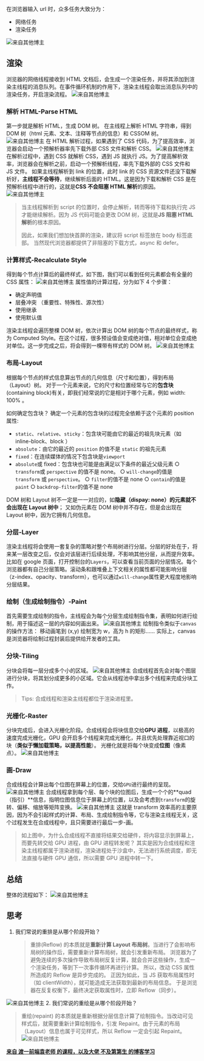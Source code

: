 ﻿在浏览器输入 url 时，众多任务大致分为：

- 网络任务
- 渲染任务

<img src="/my-blog/img/Browser/1.jpg" alt="来自其他博主" style="max-width: 100%;">

## 渲染

浏览器的网络线程接收到 HTML 文档后，会生成一个渲染任务，并将其添加到渲染主线程的消息队列。在事件循环机制的作用下，渲染主线程会取出消息队列中的渲染任务，开启渲染流程。
<img src="/my-blog/img/Browser/640.png" alt="来自其他博主" style="max-width: 100%;">

### 解析 HTML-Parse HTML

第一步就是解析 HTML，生成 DOM 树。
在主线程上解析 HTML 字符串，得到 DOM 树（html 元素、文本、注释等节点的信息）和 CSSOM 树。
<img src="/my-blog/img/Browser/641.png" alt="来自其他博主" style="max-width: 100%;">
在 HTML 解析过程，如果遇到了 CSS 代码，为了提高效率，浏览器会启动一个预解析器率先下载外部 CSS 文件和解析 CSS。
<img src="/my-blog/img/Browser/642.png" alt="来自其他博主" style="max-width: 100%;">
在解析过程中，遇到 CSS 就解析 CSS，遇到 JS 就执行 JS。为了提高解析效率，浏览器会在解析之前，启动一个预解析线程，率先下载外部的 CSS 文件和 JS 文件。
如果主线程解析到 link 的位置，此时 link 的 CSS 资源文件还没下载解析好，**主线程不会等待**，继续解析后面的 HTML。这是因为下载和解析 CSS 是在预解析线程中进行的，这就是**CSS 不会阻塞 HTML 解析**的原因。
<img src="/my-blog/img/Browser/644.png" alt="来自其他博主" style="max-width: 100%;">

> 当主线程解析到 script 的位置时，会停止解析，转而等待下载和执行完 JS 才能继续解析。因为 JS 代码可能会更改 DOM 树，这就是**JS 阻塞 HTML 解析**的根本原因。
>
> 因此，如果我们想加快首屏的渲染，建议将 script 标签放在 body 标签底部。
> 当然现代浏览器都提供了非阻塞的下载方式，async 和 defer。

### 计算样式-Recalculate Style

得到每个节点计算后的最终样式，如下图，我们可以看到任何元素都会有全量的 CSS 属性：
<img src="/my-blog/img/Browser/645.png" alt="来自其他博主" style="max-width: 100%;">
属性值的计算过程，分为如下 4 个步骤：

- 确定声明值
- 层叠冲突 （重要性、特殊性、源次性）
- 使用继承
- 使用默认值

渲染主线程会遍历整棵 DOM 树，依次计算出 DOM 树的每个节点的最终样式，称为 Computed Style。在这个过程，很多预设值会变成绝对值，相对单位会变成绝对单位。这一步完成之后，将会得到一棵带有样式的 DOM 树。
<img src="/my-blog/img/Browser/646.png" alt="来自其他博主" style="max-width: 100%;">

### 布局-Layout

根据每个节点的样式信息算出节点的几何信息（尺寸和位置），得到布局（Layout）树。
对于一个元素来说，它的尺寸和位置经常与它的**包含块**(containing block)有关，即我们经常说的它是相对于哪个元素，例如 width: 100% 。

如何确定包含块？
确定一个元素的包含块的过程完全依赖于这个元素的 position 属性:

- `static`、`relative`、`sticky`：包含块可能由它的最近的祖先块元素（如 inline-block、block ）
- `absolute`：由它的最近的 `position` 的值不是 `static` 的祖先元素
- `fixed`：在连续媒体的情况下包含块是`viewport`
- `absolute`或 fixed：包含块也可能是由满足以下条件的最近父级元素
  ○ `transform`或 `perspective` 的值不是 none。
  ○ `will-change`的值是 `transform` 或 `perspective`。
  ○ `filter`的值不是 none
  ○ `contain`的值是 `paint`
  ○ `backdrop-filter`的值不是 none

DOM 树和 Layout 树不一定是一一对应的，如**隐藏（dispay: none）的元素就不会出现在 Layout 树中**；
又如伪元素在 DOM 树中并不存在，但是会出现在 Layout 树中，因为它拥有几何信息。

### 分层-Layer

渲染主线程将会使用一套复杂的策略对整个布局树进行分层。分层的好处在于，将来某一层改变之后，仅会对该层进行后续处理，不影响其他分层，从而提升效率。
比如在 google 页面，打开控制台的`Layers`，可以查看当前页面的分层情况。每个浏览器都有自己分层策略。滚动条和跟堆叠上下文相关的属性都可能影响分层（z-index、opacity、transform），也可以通过`will-change`属性更大程度地影响分层结果。

### 绘制（生成绘制指令）-Paint

首先需要生成绘制的指令，主线程会为每个分层生成绘制指令集，表明如何进行绘制，用于描述这一层的内容如何画出来。
<img src="/my-blog/img/Browser/647.png" alt="来自其他博主" style="max-width: 100%;">
绘制指令类似于`canvas`的操作方法：
移动画笔到 (x,y) 绘制宽为 w，高为 h 的矩形......
实际上，canvas 是浏览器将绘制过程封装后提供给开发者的工具。

### 分块-Tiling

分块会将每一层分成多个小的区域。
<img src="/my-blog/img/Browser/648.png" alt="来自其他博主" style="max-width: 100%;">
合成线程首先会对每个图层进行分块，将其划分成更多的小区域。它会从线程池中拿出多个线程来完成分块工作。

> Tips: 合成线程和渲染主线程都位于渲染进程里。

### 光栅化-Raster

分块完成后，会进入光栅化阶段。合成线程会将块信息交给**GPU 进程**，以极高的速度完成光栅化，GPU 会开启多个线程来完成光栅化，并且优先处理靠近视口的块（**类似于懒加载策略，以提高性能**）。
光栅化就是将每个块变成**位图**（像素点）。
<img src="/my-blog/img/Browser/649.png" alt="来自其他博主" style="max-width: 100%;">

### 画-Draw

合成线程会计算出每个位图在屏幕上的位置，交给`GPU`进行最终的呈现。
<img src="/my-blog/img/Browser/650.png" alt="来自其他博主" style="max-width: 100%;">
合成线程拿到每个层、每个块的位图后，生成一个个的**quad（指引）**信息，指明位图信息位于屏幕上的位置，以及会考虑到`transform`的旋转、偏移、缩放等矩阵变换。
<img src="/my-blog/img/Browser/651.png" alt="来自其他博主" style="max-width: 100%;">
这就是 transform 效率高的主要原因，因为不会引起样式的计算、布局、生成绘制指令等，它与渲染主线程无关，这个过程发生在合成线程中，且只需要进行最后一步-画。

> 如上图中，为什么合成线程不直接将结果交给硬件，将内容显示到屏幕上，而要先转交给 GPU 进程，由 GPU 进程转发呢？
> 其实是因为合成线程和渲染主线程都属于渲染进程，渲染进程处于沙盒中，无法进行系统调度，即无法直接与硬件 GPU 通信，所以需要 GPU 进程中转一下。

## 总结

整体的流程如下：
<img src="/my-blog/img/Browser/4.jpg" alt="来自其他博主" style="max-width: 100%;">

## 思考

1. 我们常说的重排是从哪个阶段开始？
   > 重排(Reflow) 的本质就是**重新计算 Layout 布局树**。当进行了会影响布局树的操作后，需要重新计算布局树，就会引发重新布局。
   > 浏览器为了避免连续的多次操作导致布局树反复计算，就会合并这些操作，生成一个渲染任务，等到下一次事件循环再进行计算。
   > 所以，改动 CSS 属性所造成的 Reflow 是异步完成的。 正因为如此，当 JS 获取布局属性时（如 clientWidth），就可能造成无法获取到最新的布局信息。 于是浏览器在反复权衡下，最终决定获取属性时，立即 Reflow（同步）。

<img src="/my-blog/img/Browser/652.png" alt="来自其他博主" style="max-width: 100%;">  
2. 我们常说的重绘是从哪个阶段开始？

> 重绘(repaint) 的本质就是重新根据分层信息计算了绘制指令。当改动可见样式后，就需要重新计算绘制指令，引发 Repaint。由于元素的布局（Layout）信息也属于可见样式，所以 Reflow 一定会引起 Repaint。
> <img src="/my-blog/img/Browser/653.png" alt="来自其他博主" style="max-width: 100%;">

[**来自 渡一前端袁老师 的课程，以及大佬 不及第第生 的博客学习**](https://mp.weixin.qq.com/s?__biz=MzU5NTQ5NzgzOA==&mid=2247484931&idx=1&sn=f34a1dab43add21cb6a826ee6f24cbeb&chksm=fe704002c907c9146cfe806eae76fccbd142afe06f3df3ff0cfa25ca764d3013a29fa57b0e0a&token=130384933&lang=zh_CN#rd)
